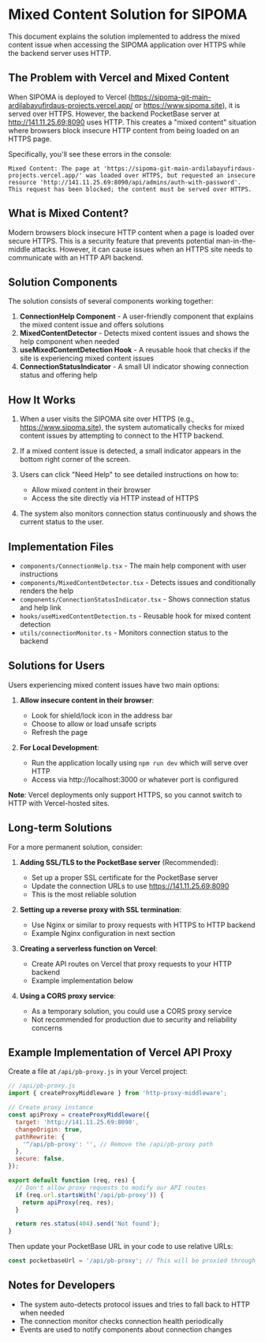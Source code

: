 # Mixed Content Solution for SIPOMA

This document explains the solution implemented to address the mixed content issue when accessing the SIPOMA application over HTTPS while the backend server uses HTTP.

## The Problem with Vercel and Mixed Content

When SIPOMA is deployed to Vercel (https://sipoma-git-main-ardilabayufirdaus-projects.vercel.app/ or https://www.sipoma.site), it is served over HTTPS. However, the backend PocketBase server at http://141.11.25.69:8090 uses HTTP. This creates a "mixed content" situation where browsers block insecure HTTP content from being loaded on an HTTPS page.

Specifically, you'll see these errors in the console:

```
Mixed Content: The page at 'https://sipoma-git-main-ardilabayufirdaus-projects.vercel.app/' was loaded over HTTPS, but requested an insecure resource 'http://141.11.25.69:8090/api/admins/auth-with-password'. This request has been blocked; the content must be served over HTTPS.
```

## What is Mixed Content?

Modern browsers block insecure HTTP content when a page is loaded over secure HTTPS. This is a security feature that prevents potential man-in-the-middle attacks. However, it can cause issues when an HTTPS site needs to communicate with an HTTP API backend.

## Solution Components

The solution consists of several components working together:

1. **ConnectionHelp Component** - A user-friendly component that explains the mixed content issue and offers solutions
2. **MixedContentDetector** - Detects mixed content issues and shows the help component when needed
3. **useMixedContentDetection Hook** - A reusable hook that checks if the site is experiencing mixed content issues
4. **ConnectionStatusIndicator** - A small UI indicator showing connection status and offering help

## How It Works

1. When a user visits the SIPOMA site over HTTPS (e.g., https://www.sipoma.site), the system automatically checks for mixed content issues by attempting to connect to the HTTP backend.

2. If a mixed content issue is detected, a small indicator appears in the bottom right corner of the screen.

3. Users can click "Need Help" to see detailed instructions on how to:
   - Allow mixed content in their browser
   - Access the site directly via HTTP instead of HTTPS

4. The system also monitors connection status continuously and shows the current status to the user.

## Implementation Files

- `components/ConnectionHelp.tsx` - The main help component with user instructions
- `components/MixedContentDetector.tsx` - Detects issues and conditionally renders the help
- `components/ConnectionStatusIndicator.tsx` - Shows connection status and help link
- `hooks/useMixedContentDetection.ts` - Reusable hook for mixed content detection
- `utils/connectionMonitor.ts` - Monitors connection status to the backend

## Solutions for Users

Users experiencing mixed content issues have two main options:

1. **Allow insecure content in their browser**:
   - Look for shield/lock icon in the address bar
   - Choose to allow or load unsafe scripts
   - Refresh the page

2. **For Local Development**:
   - Run the application locally using `npm run dev` which will serve over HTTP
   - Access via http://localhost:3000 or whatever port is configured

**Note**: Vercel deployments only support HTTPS, so you cannot switch to HTTP with Vercel-hosted sites.

## Long-term Solutions

For a more permanent solution, consider:

1. **Adding SSL/TLS to the PocketBase server** (Recommended):
   - Set up a proper SSL certificate for the PocketBase server
   - Update the connection URLs to use https://141.11.25.69:8090
   - This is the most reliable solution

2. **Setting up a reverse proxy with SSL termination**:
   - Use Nginx or similar to proxy requests with HTTPS to HTTP backend
   - Example Nginx configuration in next section

3. **Creating a serverless function on Vercel**:
   - Create API routes on Vercel that proxy requests to your HTTP backend
   - Example implementation below

4. **Using a CORS proxy service**:
   - As a temporary solution, you could use a CORS proxy service
   - Not recommended for production due to security and reliability concerns

## Example Implementation of Vercel API Proxy

Create a file at `/api/pb-proxy.js` in your Vercel project:

```javascript
// /api/pb-proxy.js
import { createProxyMiddleware } from 'http-proxy-middleware';

// Create proxy instance
const apiProxy = createProxyMiddleware({
  target: 'http://141.11.25.69:8090',
  changeOrigin: true,
  pathRewrite: {
    '^/api/pb-proxy': '', // Remove the /api/pb-proxy path
  },
  secure: false,
});

export default function (req, res) {
  // Don't allow proxy requests to modify our API routes
  if (req.url.startsWith('/api/pb-proxy')) {
    return apiProxy(req, res);
  }

  return res.status(404).send('Not found');
}
```

Then update your PocketBase URL in your code to use relative URLs:

```typescript
const pocketbaseUrl = '/api/pb-proxy'; // This will be proxied through Vercel
```

## Notes for Developers

- The system auto-detects protocol issues and tries to fall back to HTTP when needed
- The connection monitor checks connection health periodically
- Events are used to notify components about connection changes
